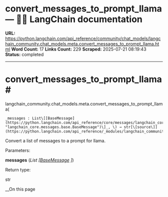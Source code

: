 # convert_messages_to_prompt_llama — 🦜🔗 LangChain  documentation

**URL:** https://python.langchain.com/api_reference/community/chat_models/langchain_community.chat_models.meta.convert_messages_to_prompt_llama.html
**Word Count:** 17
**Links Count:** 229
**Scraped:** 2025-07-21 08:19:43
**Status:** completed

---

# convert\_messages\_to\_prompt\_llama\#

langchain\_community.chat\_models.meta.convert\_messages\_to\_prompt\_llama\(

    _messages : List\[[BaseMessage](https://python.langchain.com/api_reference/core/messages/langchain_core.messages.base.BaseMessage.html#langchain_core.messages.base.BaseMessage "langchain_core.messages.base.BaseMessage")\]_, \) → str[\[source\]](https://python.langchain.com/api_reference/_modules/langchain_community/chat_models/meta.html#convert_messages_to_prompt_llama)\#     

Convert a list of messages to a prompt for llama.

Parameters:     

**messages** \(_List_ _\[_[_BaseMessage_](https://python.langchain.com/api_reference/core/messages/langchain_core.messages.base.BaseMessage.html#langchain_core.messages.base.BaseMessage "langchain_core.messages.base.BaseMessage") _\]_\)

Return type:     

str

__On this page